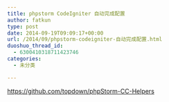 ```yaml
---
title: phpstorm CodeIgniter 自动完成配置
author: fatkun
type: post
date: 2014-09-19T09:09:17+00:00
url: /2014/09/phpstorm-codeigniter-自动完成配置.html
duoshuo_thread_id:
  - 6300410318711423746
categories:
  - 未分类

---
```

https://github.com/topdown/phpStorm-CC-Helpers